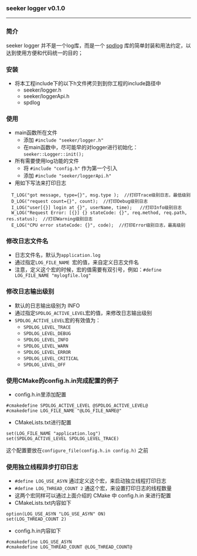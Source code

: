 ### seeker logger v0.1.0
---
### 简介
seeker logger 并不是一个log库，而是一个 [spdlog](https://github.com/gabime/spdlog) 库的简单封装和用法约定，以达到使用方便和代码统一的目的；  

### 安装
- 将本工程include下的以下h文件拷贝到到你工程的include路径中
  - seeker/logger.h
  - seeker/loggerApi.h
  - spdlog

### 使用
- main函数所在文件
  - 添加 `#include "seeker/logger.h"`
  - 在main函数中，尽可能早的对logger进行初始化：`seeker::Logger::init();`
- 所有需要使用log功能的文件
  - 将 `#include "config.h"` 作为第一个引入
  - 添加 `#include "seeker/loggerApi.h"`
- 用如下写法来打印日志
```
  T_LOG("got message, type={}", msg.type );  //打印Trace级别日志，最低级别
  D_LOG("request count={}", count);  //打印Debug级别日志
  I_LOG("user[{}] login at {}", userName, time);   //打印Info级别日志
  W_LOG("Request Error: [{}] {} stateCode: {}", req.method, req.path, res.status);  //打印Warning级别日志
  E_LOG("CPU error stateCode: {}", code);  //打印Error级别日志，最高级别
```

### 修改日志文件名
- 日志文件名，默认为`application.log`
- 通过指定`LOG_FILE_NAME `宏的值，来自定义日志文件名
- 注意，定义这个宏的时候，宏的值需要有双引号，例如：`#define LOG_FILE_NAME "mylogfile.log"`

### 修改日志输出级别
- 默认的日志输出级别为 INFO
- 通过指定`SPDLOG_ACTIVE_LEVEL`宏的值，来修改日志输出级别
- `SPDLOG_ACTIVE_LEVEL`宏的有效值为：
  - `SPDLOG_LEVEL_TRACE`
  - `SPDLOG_LEVEL_DEBUG`
  - `SPDLOG_LEVEL_INFO`
  - `SPDLOG_LEVEL_WARN`
  - `SPDLOG_LEVEL_ERROR`
  - `SPDLOG_LEVEL_CRITICAL`
  - `SPDLOG_LEVEL_OFF`

### 使用CMake的config.h.in完成配置的例子
- config.h.in里添加配置
```
#cmakedefine SPDLOG_ACTIVE_LEVEL @SPDLOG_ACTIVE_LEVEL@
#cmakedefine LOG_FILE_NAME "@LOG_FILE_NAME@"
```
- CMakeLists.txt进行配置
```
set(LOG_FILE_NAME "application.log")
set(SPDLOG_ACTIVE_LEVEL SPDLOG_LEVEL_TRACE)
```
这个配置要放在`configure_file(config.h.in config.h)` 之前



### 使用独立线程异步打印日志
- `#define LOG_USE_ASYN` 通过定义这个宏，来启动独立线程打印日志
- `#define LOG_THREAD_COUNT 2` 通这个宏，来设置打印日志的线程数量
- 这两个宏同样可以通过上面介绍的 CMake 中 config.h.in 来进行配置
- CMakeLists.txt内容如下
```
option(LOG_USE_ASYN "LOG_USE_ASYN" ON)
set(LOG_THREAD_COUNT 2)
```
- config.h.in内容如下
```
#cmakedefine LOG_USE_ASYN
#cmakedefine LOG_THREAD_COUNT @LOG_THREAD_COUNT@
```





